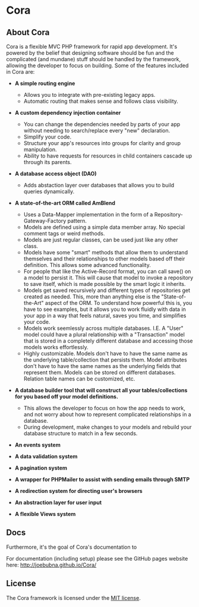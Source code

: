 # Cora

## About Cora

Cora is a flexible MVC PHP framework for rapid app development. It's powered by the belief that designing software should be fun and the complicated (and mundane) stuff should be handled by the framework, allowing the developer to focus on building. Some of the features included in Cora are:

- **A simple routing engine**
  - Allows you to integrate with pre-existing legacy apps.
  - Automatic routing that makes sense and follows class visibility.
  
- **A custom dependency injection container**
  - You can change the dependencies needed by parts of your app without needing to search/replace every "new" declaration.
  - Simplify your code.
  - Structure your app's resources into groups for clarity and group manipulation.
  - Ability to have requests for resources in child containers cascade up through its parents.
  
- **A database access object (DAO)**
  - Adds abstaction layer over databases that allows you to build queries dynamically.
- **A state-of-the-art ORM called AmBlend**
  - Uses a Data-Mapper implementation in the form of a Repository-Gateway-Factory pattern.
  - Models are defined using a simple data member array. No special comment tags or weird methods.
  - Models are just regular classes, can be used just like any other class.
  - Models have some "smart" methods that allow them to understand themselves and their relationships to other models based off their definition. This allows some advanced functionality.
  - For people that like the Active-Record format, you can call save() on a model to persist it. This will cause that model to invoke a repository to save itself, which is made possible by the smart logic it inherits.
  - Models get saved recursively and different types of repositories get created as needed. This, more than anything else is the "State-of-the-Art" aspect of the ORM. To understand how powerful this is, you have to see examples, but it allows you to work fluidly with data in your app in a way that feels natural, saves you time, and simplifies your code.
  - Models work seemlessly across multiple databases. I.E. A "User" model could have a plural relationship with a "Transaction" model that is stored in a completely different database and accessing those models works effortlessly.
  - Highly customizable. Models don't have to have the same name as the underlying table/collection that persists them. Model attributes don't have to have the same names as the underlying fields that represent them. Models can be stored on different databases. Relation table names can be customized, etc.
- **A database builder tool that will construct all your tables/collections for you based off your model definitions.**
  - This allows the developer to focus on how the app needs to work, and not worry about how to represent complicated relationships in a database.
  - During development, make changes to your models and rebuild your database structure to match in a few seconds.
- **An events system**
- **A data validation system**
- **A pagination system**
- **A wrapper for PHPMailer to assist with sending emails through SMTP**
- **A redirection system for directing user's browsers**
- **An abstraction layer for user input**
- **A flexible Views system**

## Docs
Furthermore, it's the goal of Cora's documentation to 

For documentation (including setup) please see the GitHub pages website here:
http://joebubna.github.io/Cora/

## License

The Cora framework is licensed under the [MIT license](http://opensource.org/licenses/MIT).

